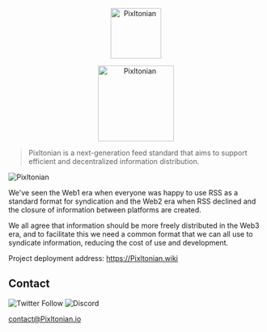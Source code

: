 <p align="center">
    <p align="center">
        <img src="https://graphics.Pixltonian.workers.dev/" alt="Pixltonian" width="100">
    </p>
    <p align="center">
        <img src="https://Pixltonian.mypinata.cloud/ipfs/QmUG6H3Z7D5P511shn7sB4CPmpjH5uZWu4m5mWX7U3Gqbu" alt="Pixltonian" width="150">
    </p>
</p>

> Pixltonian is a next-generation feed standard that aims to support efficient and decentralized information distribution.

![Pixltonian](https://badge.Pixltonian.workers.dev/)

We've seen the Web1 era when everyone was happy to use RSS as a standard format for syndication and the Web2 era when RSS declined and the closure of information between platforms are created.

We all agree that information should be more freely distributed in the Web3 era, and to facilitate this we need a common format that we can all use to syndicate information, reducing the cost of use and development.

Project deployment address: https://Pixltonian.wiki

## Contact

![Twitter Follow](https://img.shields.io/twitter/follow/Pixltonian_?style=social) ![Discord](https://img.shields.io/discord/837332113677090876?label=Discord&logo=discord&style=social)

contact@Pixltonian.io
